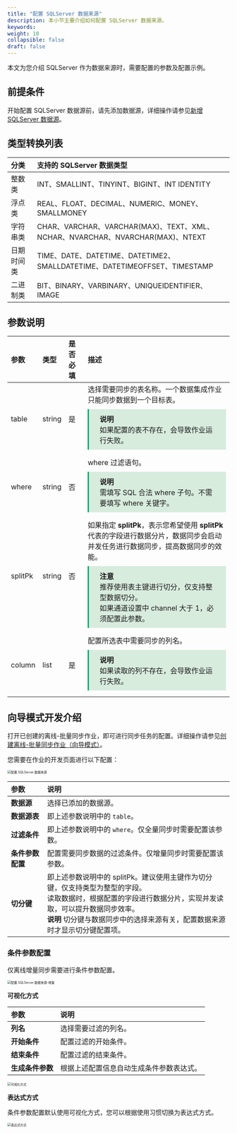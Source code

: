 ```yaml
---
title: "配置 SQLServer 数据来源"
description: 本小节主要介绍如何配置 SQLServer 数据来源。 
keywords: 
weight: 10
collapsible: false
draft: false
---
```


本文为您介绍 SQLServer 作为数据来源时，需要配置的参数及配置示例。

## 前提条件

开始配置 SQLServer 数据源前，请先添加数据源，详细操作请参见[新增 SQLServer 数据源](/bigdata/dataomnis/manual/source_data/add_data/sqlserver)。

## 类型转换列表

| 分类    | 支持的 SQLServer 数据类型   |
| :------ | :----- |
| 整数类    | INT、SMALLINT、TINYINT、BIGINT、INT IDENTITY |
| 浮点类    | REAL、FLOAT、DECIMAL、NUMERIC、MONEY、SMALLMONEY |
| 字符串类    | CHAR、VARCHAR、VARCHAR(MAX)、TEXT、XML、NCHAR、NVARCHAR、NVARCHAR(MAX)、NTEXT |
| 日期时间类    | TIME、DATE、DATETIME、DATETIME2、SMALLDATETIME、DATETIMEOFFSET、TIMESTAMP |
| 二进制类    | BIT、BINARY、VARBINARY、UNIQUEIDENTIFIER、IMAGE |

## 参数说明

| 参数    | 类型   | 是否必填 | 描述                                                         |
| :------ | :----- | :------- | :----------------------------------------------------------- |
| table   | string | 是       | 选择需要同步的表名称。一个数据集成作业只能同步数据到一个目标表。<br><span style="display: block; background-color: #D8ECDE; padding: 10px 24px; margin: 10px 0; border-left: 3px solid #00a971;"><b>说明</b><br>如果配置的表不存在，会导致作业运行失败。</span> |
| where   | string | 否       | where 过滤语句。<br/><span style="display: block; background-color: #D8ECDE; padding: 10px 24px; margin: 10px 0; border-left: 3px solid #00a971;"><b>说明</b><br/>需填写 SQL 合法 where 子句。不需要填写 where 关键字。</span> |
| splitPk | string | 否       | 如果指定 **splitPk**，表示您希望使用 **splitPk** 代表的字段进行数据分片，数据同步会启动并发任务进行数据同步，提高数据同步的效能。<br/><span style="display: block; background-color: #D8ECDE; padding: 10px 24px; margin: 10px 0; border-left: 3px solid #00a971;"><b>注意</b><br/>推荐使用表主键进行切分，仅支持整型数据切分。<br>如果通道设置中 channel 大于 1，必须配置此参数。</span> |
| column  | list   | 是       | 配置所选表中需要同步的列名。<br/><span style="display: block; background-color: #D8ECDE; padding: 10px 24px; margin: 10px 0; border-left: 3px solid #00a971;"><b>说明</b><br/>如果读取的列不存在，会导致作业运行失败。</span> |

## 向导模式开发介绍

打开已创建的离线-批量同步作业，即可进行同步任务的配置。详细操作请参见[创建离线-批量同步作业（向导模式）](/bigdata/dataomnis/manual/integration_job/create_job_offline_1)。

您需要在作业的开发页面进行以下配置：

<img src="/bigdata/dataomnis/_images/cfg_source_sqlserver01.png" alt="配置 SQLServer 数据来源" style="zoom:50%;" />

| 参数         | 说明                                                         |
| :----------- | :----------------------------------------------------------- |
| **数据源**   | 选择已添加的数据源。 |
| **数据源表**       | 即上述参数说明中的 `table`。                          |
| **过滤条件**       | 即上述参数说明中的 `where`。仅全量同步时需要配置该参数。                          |
| **条件参数配置** | 配置需要同步数据的过滤条件。仅增量同步时需要配置该参数。 |
| **切分键**   | 即上述参数说明中的 splitPk。建议使用主键作为切分键，仅支持类型为整型的字段。<br>读取数据时，根据配置的字段进行数据分片，实现并发读取，可以提升数据同步效率。<br>**说明** 切分键与数据同步中的选择来源有关，配置数据来源时才显示切分键配置项。 |

### 条件参数配置

仅离线增量同步需要进行条件参数配置。

<img src="/bigdata/dataomnis/_images/cfg_source_sqlserver.png" alt="配置 SQLServer 数据来源-增量" style="zoom:50%;" />

**可视化方式**

| 参数         | 说明                                                         |
| :----------- | :----------------------------------------------------------- |
| **列名**   | 选择需要过滤的列名。 |
| **开始条件**       | 配置过滤的开始条件。                          |
| **结束条件** | 配置过滤的结束条件。 |
| **生成条件参数**   | 根据上述配置信息自动生成条件参数表达式。 |

<img src="/bigdata/dataomnis/_images/cfg_source_sqlserver_01.png" alt="可视化方式" style="zoom:50%;" />

**表达式方式**

条件参数配置默认使用可视化方式，您可以根据使用习惯切换为表达式方式。

<img src="/bigdata/dataomnis/_images/cfg_source_sqlserver_02.png" alt="表达式方式" style="zoom:50%;" />